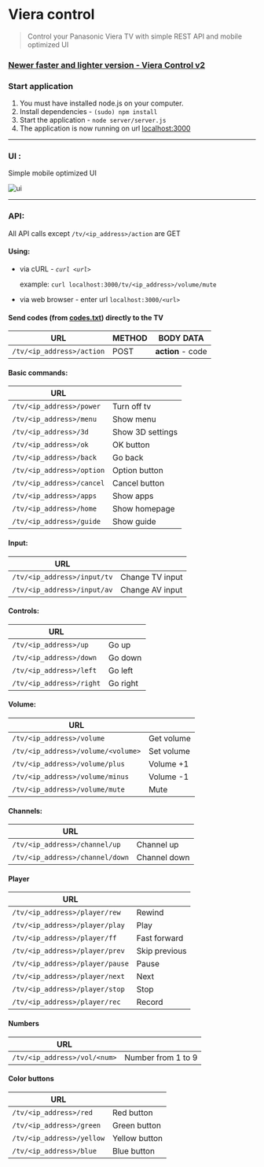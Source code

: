 # Viera control #
> Control your Panasonic Viera TV with simple REST API and mobile optimized UI

### [Newer faster and lighter version - Viera Control v2](https://github.com/samuelmatis/viera-control-v2) ###

### Start application ###

1. You must have installed node.js on your computer.
2. Install dependencies - `(sudo) npm install`
3. Start the application - `node server/server.js`
4. The application is now running on url [localhost:3000](http://localhost:3000)

_ _ _ 
### UI : ###

Simple mobile optimized UI

![ui](http://media.matiss.sk/viera-control-screen.png)

_ _ _ 
### API: ####

All API calls except `/tv/<ip_address>/action` are GET

#### Using: ####

* via cURL - *`curl <url>`*

    example: `curl localhost:3000/tv/<ip_address>/volume/mute`


* via web browser - enter url `localhost:3000/<url>`

#### Send codes (from [codes.txt](/codes.txt)) directly to the TV ####

| URL          |METHOD |BODY DATA         |
|--------------|-------|------------------|
| `/tv/<ip_address>/action` |POST   |**action** - code |

#### Basic commands: ####

| URL             |                  |
|-----------------|------------------|
| `/tv/<ip_address>/power`     | Turn off tv      |
| `/tv/<ip_address>/menu`      | Show menu        |
| `/tv/<ip_address>/3d`        | Show 3D settings |
| `/tv/<ip_address>/ok`        | OK button        |
| `/tv/<ip_address>/back`      | Go back          |
| `/tv/<ip_address>/option`    | Option button    |
| `/tv/<ip_address>/cancel`    | Cancel button    |
| `/tv/<ip_address>/apps`      | Show apps        |
| `/tv/<ip_address>/home`      | Show homepage    |
| `/tv/<ip_address>/guide`     | Show guide       |


#### Input: ####

| URL            |                 |
|----------------|-----------------|
| `/tv/<ip_address>/input/tv` | Change TV input |
| `/tv/<ip_address>/input/av` | Change AV input |


#### Controls: ####

| URL         |          |
|-------------|----------|
| `/tv/<ip_address>/up`    | Go up    |
| `/tv/<ip_address>/down`  | Go down  |
| `/tv/<ip_address>/left`  | Go left  |
| `/tv/<ip_address>/right` | Go right |


#### Volume: ####

| URL                         |            |
|-----------------------------|------------|
| `/tv/<ip_address>/volume`                | Get volume |
| `/tv/<ip_address>/volume/<volume>`       | Set volume |
| `/tv/<ip_address>/volume/plus`           | Volume +1  |
| `/tv/<ip_address>/volume/minus`          | Volume -1  |
| `/tv/<ip_address>/volume/mute`           | Mute       |


#### Channels: ####

| URL                |              |
|--------------------|--------------|
| `/tv/<ip_address>/channel/up`   | Channel up   |
| `/tv/<ip_address>/channel/down` | Channel down |


#### Player ####

| URL                |               |
|--------------------|---------------|
| `/tv/<ip_address>/player/rew`   | Rewind        |
| `/tv/<ip_address>/player/play`  | Play          |
| `/tv/<ip_address>/player/ff`    | Fast forward  |
| `/tv/<ip_address>/player/prev`  | Skip previous |
| `/tv/<ip_address>/player/pause` | Pause         |
| `/tv/<ip_address>/player/next`  | Next          |
| `/tv/<ip_address>/player/stop`  | Stop          |
| `/tv/<ip_address>/player/rec`   | Record        |


#### Numbers ####

| URL             |                    |
|-----------------|--------------------|
| `/tv/<ip_address>/vol/<num>` | Number from 1 to 9 |


#### Color buttons ####

| URL          |               |
|--------------|---------------|
| `/tv/<ip_address>/red`    | Red button    |
| `/tv/<ip_address>/green`  | Green button  |
| `/tv/<ip_address>/yellow` | Yellow button |
| `/tv/<ip_address>/blue`   | Blue button   |
